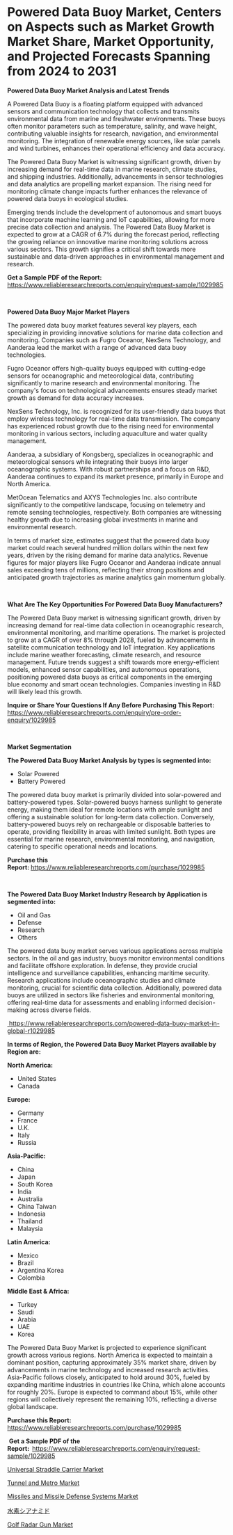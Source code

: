 <p><h1>Powered Data Buoy Market, Centers on Aspects such as Market Growth Market Share, Market Opportunity, and Projected Forecasts Spanning from 2024 to 2031</h1></p><p><strong>Powered Data Buoy Market Analysis and Latest Trends</strong></p>
<p><p>A Powered Data Buoy is a floating platform equipped with advanced sensors and communication technology that collects and transmits environmental data from marine and freshwater environments. These buoys often monitor parameters such as temperature, salinity, and wave height, contributing valuable insights for research, navigation, and environmental monitoring. The integration of renewable energy sources, like solar panels and wind turbines, enhances their operational efficiency and data accuracy.</p><p>The Powered Data Buoy Market is witnessing significant growth, driven by increasing demand for real-time data in marine research, climate studies, and shipping industries. Additionally, advancements in sensor technologies and data analytics are propelling market expansion. The rising need for monitoring climate change impacts further enhances the relevance of powered data buoys in ecological studies.</p><p>Emerging trends include the development of autonomous and smart buoys that incorporate machine learning and IoT capabilities, allowing for more precise data collection and analysis. The Powered Data Buoy Market is expected to grow at a CAGR of 6.7% during the forecast period, reflecting the growing reliance on innovative marine monitoring solutions across various sectors. This growth signifies a critical shift towards more sustainable and data-driven approaches in environmental management and research.</p></p>
<p><strong>Get a Sample PDF of the Report:&nbsp;</strong> <a href="https://www.reliableresearchreports.com/enquiry/request-sample/1029985">https://www.reliableresearchreports.com/enquiry/request-sample/1029985</a></p>
<p>&nbsp;</p>
<p><strong>Powered Data Buoy Major Market Players</strong></p>
<p><p>The powered data buoy market features several key players, each specializing in providing innovative solutions for marine data collection and monitoring. Companies such as Fugro Oceanor, NexSens Technology, and Aanderaa lead the market with a range of advanced data buoy technologies. </p><p>Fugro Oceanor offers high-quality buoys equipped with cutting-edge sensors for oceanographic and meteorological data, contributing significantly to marine research and environmental monitoring. The company's focus on technological advancements ensures steady market growth as demand for data accuracy increases.</p><p>NexSens Technology, Inc. is recognized for its user-friendly data buoys that employ wireless technology for real-time data transmission. The company has experienced robust growth due to the rising need for environmental monitoring in various sectors, including aquaculture and water quality management.</p><p>Aanderaa, a subsidiary of Kongsberg, specializes in oceanographic and meteorological sensors while integrating their buoys into larger oceanographic systems. With robust partnerships and a focus on R&D, Aanderaa continues to expand its market presence, primarily in Europe and North America.</p><p>MetOcean Telematics and AXYS Technologies Inc. also contribute significantly to the competitive landscape, focusing on telemetry and remote sensing technologies, respectively. Both companies are witnessing healthy growth due to increasing global investments in marine and environmental research.</p><p>In terms of market size, estimates suggest that the powered data buoy market could reach several hundred million dollars within the next few years, driven by the rising demand for marine data analytics. Revenue figures for major players like Fugro Oceanor and Aanderaa indicate annual sales exceeding tens of millions, reflecting their strong positions and anticipated growth trajectories as marine analytics gain momentum globally.</p></p>
<p>&nbsp;</p>
<p><strong>What Are The Key Opportunities For Powered Data Buoy Manufacturers?</strong></p>
<p><p>The Powered Data Buoy market is witnessing significant growth, driven by increasing demand for real-time data collection in oceanographic research, environmental monitoring, and maritime operations. The market is projected to grow at a CAGR of over 8% through 2028, fueled by advancements in satellite communication technology and IoT integration. Key applications include marine weather forecasting, climate research, and resource management. Future trends suggest a shift towards more energy-efficient models, enhanced sensor capabilities, and autonomous operations, positioning powered data buoys as critical components in the emerging blue economy and smart ocean technologies. Companies investing in R&D will likely lead this growth.</p></p>
<p><strong>Inquire or Share Your Questions If Any Before Purchasing This Report:</strong> <a href="https://www.reliableresearchreports.com/enquiry/pre-order-enquiry/1029985">https://www.reliableresearchreports.com/enquiry/pre-order-enquiry/1029985</a></p>
<p>&nbsp;</p>
<p><strong>Market Segmentation</strong></p>
<p><strong>The Powered Data Buoy Market Analysis by types is segmented into:</strong></p>
<p><ul><li>Solar Powered</li><li>Battery Powered</li></ul></p>
<p><p>The powered data buoy market is primarily divided into solar-powered and battery-powered types. Solar-powered buoys harness sunlight to generate energy, making them ideal for remote locations with ample sunlight and offering a sustainable solution for long-term data collection. Conversely, battery-powered buoys rely on rechargeable or disposable batteries to operate, providing flexibility in areas with limited sunlight. Both types are essential for marine research, environmental monitoring, and navigation, catering to specific operational needs and locations.</p></p>
<p><strong>Purchase this Report:&nbsp;</strong><a href="https://www.reliableresearchreports.com/purchase/1029985">https://www.reliableresearchreports.com/purchase/1029985</a></p>
<p>&nbsp;</p>
<p><strong>The Powered Data Buoy Market Industry Research by Application is segmented into:</strong></p>
<p><ul><li>Oil and Gas</li><li>Defense</li><li>Research</li><li>Others</li></ul></p>
<p><p>The powered data buoy market serves various applications across multiple sectors. In the oil and gas industry, buoys monitor environmental conditions and facilitate offshore exploration. In defense, they provide crucial intelligence and surveillance capabilities, enhancing maritime security. Research applications include oceanographic studies and climate monitoring, crucial for scientific data collection. Additionally, powered data buoys are utilized in sectors like fisheries and environmental monitoring, offering real-time data for assessments and enabling informed decision-making across diverse fields.</p></p>
<p><a href="https://www.reliableresearchreports.com/powered-data-buoy-market-in-global-r1029985">&nbsp;https://www.reliableresearchreports.com/powered-data-buoy-market-in-global-r1029985</a></p>
<p><strong>In terms of Region, the Powered Data Buoy Market Players available by Region are:</strong></p>
<p>
    <p> <strong> North America: </strong>
        <ul>
            <li>United States</li>
            <li>Canada</li>
        </ul>
        </p> 
    <p> <strong> Europe: </strong>
        <ul>
            <li>Germany</li>
            <li>France</li>
            <li>U.K.</li>
            <li>Italy</li>
            <li>Russia</li>
        </ul>
        </p> 
    <p> <strong> Asia-Pacific: </strong>
        <ul>
            <li>China</li>
            <li>Japan</li>
            <li>South Korea</li>
            <li>India</li>
            <li>Australia</li>
            <li>China Taiwan</li>
            <li>Indonesia</li>
            <li>Thailand</li>
            <li>Malaysia</li>
        </ul>
        </p> 
    <p> <strong> Latin America: </strong>
        <ul>
            <li>Mexico</li>
            <li>Brazil</li>
            <li>Argentina Korea</li>
            <li>Colombia</li>
        </ul>
        </p> 
    <p> <strong> Middle East & Africa: </strong>
        <ul>
            <li>Turkey</li>
            <li>Saudi</li>
            <li>Arabia</li>
            <li>UAE</li>
            <li>Korea</li>
        </ul>
    </p>
    </p>
<p><p>The Powered Data Buoy Market is projected to experience significant growth across various regions. North America is expected to maintain a dominant position, capturing approximately 35% market share, driven by advancements in marine technology and increased research activities. Asia-Pacific follows closely, anticipated to hold around 30%, fueled by expanding maritime industries in countries like China, which alone accounts for roughly 20%. Europe is expected to command about 15%, while other regions will collectively represent the remaining 10%, reflecting a diverse global landscape.</p></p>
<p><strong>Purchase this Report: </strong><a href="https://www.reliableresearchreports.com/purchase/1029985">https://www.reliableresearchreports.com/purchase/1029985</a></p>
<p>&nbsp;<strong>Get a Sample PDF of the Report:&nbsp;&nbsp;</strong><a href="https://www.reliableresearchreports.com/enquiry/request-sample/1029985">https://www.reliableresearchreports.com/enquiry/request-sample/1029985</a></p>
<p><strong></strong></p>
<p><p><a href="https://issuu.com/reportprime-2/docs/universal-straddle-carrier-market-s_7348df83a463db">Universal Straddle Carrier Market</a></p><p><a href="https://github.com/BryceTownsendr/Market-Research-Report-List-6/blob/main/tunnel-and-metro-market.md">Tunnel and Metro Market</a></p><p><a href="https://issuu.com/reportprime-2/docs/missiles-and-missile-defense-system_5d89ff425f11d3">Missiles and Missile Defense Systems Market</a></p><p><a href="https://medium.com/@alonzomoenrt8956/%E6%B0%B4%E7%B4%A0%E3%82%B7%E3%82%A2%E3%83%B3%E3%82%A2%E3%83%9F%E3%83%89%E5%B8%82%E5%A0%B4-%E3%82%B0%E3%83%AD%E3%83%BC%E3%83%90%E3%83%AB%E5%B8%82%E5%A0%B4%E5%8B%95%E5%90%91%E3%81%A8%E5%B8%82%E5%A0%B4%E4%BA%88%E6%B8%AC-2024%E5%B9%B4-2031%E5%B9%B4-45ab985cb616">水素シアナミド</a></p><p><a href="https://www.linkedin.com/pulse/exploring-golf-radar-gun-market-dynamics-revenue-analysis-timae?trackingId=sr3YYKBLRgOSWqLhjJ1ugA%3D%3D">Golf Radar Gun Market</a></p></p>